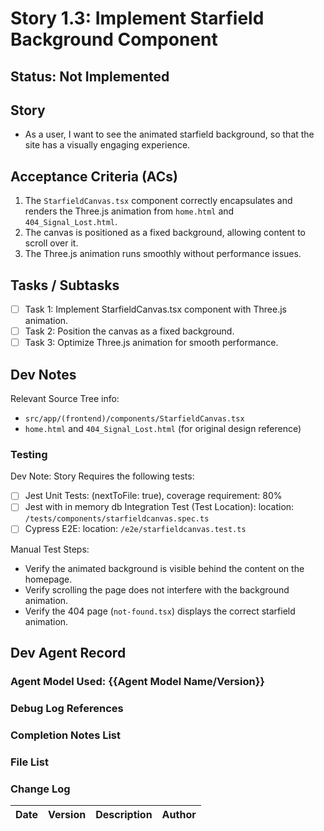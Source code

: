 # Story 1.3: Implement Starfield Background Component

## Status: Not Implemented

## Story

- As a user, I want to see the animated starfield background, so that the site has a visually engaging experience.

## Acceptance Criteria (ACs)

1.  The `StarfieldCanvas.tsx` component correctly encapsulates and renders the Three.js animation from `home.html` and `404_Signal_Lost.html`.
2.  The canvas is positioned as a fixed background, allowing content to scroll over it.
3.  The Three.js animation runs smoothly without performance issues.

## Tasks / Subtasks

- [ ] Task 1: Implement StarfieldCanvas.tsx component with Three.js animation.
- [ ] Task 2: Position the canvas as a fixed background.
- [ ] Task 3: Optimize Three.js animation for smooth performance.

## Dev Notes

Relevant Source Tree info:
- `src/app/(frontend)/components/StarfieldCanvas.tsx`
- `home.html` and `404_Signal_Lost.html` (for original design reference)

### Testing

Dev Note: Story Requires the following tests:

- [ ] Jest Unit Tests: (nextToFile: true), coverage requirement: 80%
- [ ] Jest with in memory db Integration Test (Test Location): location: `/tests/components/starfieldcanvas.spec.ts`
- [ ] Cypress E2E: location: `/e2e/starfieldcanvas.test.ts`

Manual Test Steps:
- Verify the animated background is visible behind the content on the homepage.
- Verify scrolling the page does not interfere with the background animation.
- Verify the 404 page (`not-found.tsx`) displays the correct starfield animation.

## Dev Agent Record

### Agent Model Used: {{Agent Model Name/Version}}

### Debug Log References

### Completion Notes List

### File List

### Change Log

| Date | Version | Description | Author |
| :--- | :------ | :---------- | :----- |
